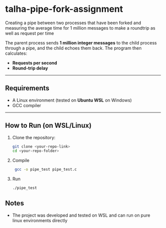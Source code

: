 # talha-pipe-fork-assignment
Creating a pipe between two processes that have been forked and measuring the average time for 1 million messages to make a roundtrip as well as request per time

The parent process sends **1 million integer messages** to the child process through a pipe, and the child echoes them back. The program then calculates:
- **Requests per second**
- **Round-trip delay**

---

## Requirements

- A Linux environment (tested on **Ubuntu WSL** on Windows)
- GCC compiler

---

## How to Run (on WSL/Linux)

1. Clone the repository:
   ```bash
   git clone <your-repo-link>
   cd <your-repo-folder>
   
2. Compile
   ```bash
    gcc -o pipe_test pipe_test.c

3. Run
   ```bash
   ./pipe_test

## Notes 
- The project was developed and tested on WSL and can run on pure linux environments directly
